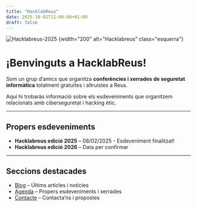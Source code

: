 ```yaml
---
title: "HacklabReus"
date: 2025-10-02T12:00:00+01:00
draft: false
---
```


![Hacklabreus-2025](/img/logo.png)
{width="200" alt="Hacklabreus" class="esquerra"}
# ¡Benvinguts a HacklabReus!
Som un grup d’amics que organitza **conferències i xerrades de seguretat informàtica** totalment gratuïtes i altruistes a Reus.

Aquí hi trobaràs informació sobre els esdeveniments que organitzem relacionats amb ciberseguretat i hacking ètic.



---

## Propers esdeveniments

- **Hacklabreus edició 2025** – 08/02/2025 - Esdeveniment finalitzat!
- **Hacklabreus edició 2026** – Data per confirmar

---

## Seccions destacades

- [Blog](/posts/) – Últims articles i notícies  
- [Agenda](/agenda/) – Propers esdeveniments i xerrades  
- [Contacte](/contact/) – Contacta’ns i propostes

